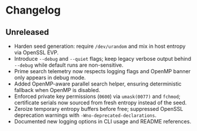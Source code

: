 # Changelog

## Unreleased

- Harden seed generation: require `/dev/urandom` and mix in host entropy via OpenSSL EVP.
- Introduce `--debug` and `--quiet` flags; keep legacy verbose output behind `--debug` while default runs are non-sensitive.
- Prime search telemetry now respects logging flags and OpenMP banner only appears in debug mode.
- Added OpenMP-aware parallel search helper, ensuring deterministic fallback when OpenMP is disabled.
- Enforced private key permissions (`0600`) via `umask(0077)` and `fchmod`; certificate serials now sourced from fresh entropy instead of the seed.
- Zeroize temporary entropy buffers before free; suppressed OpenSSL deprecation warnings with `-Wno-deprecated-declarations`.
- Documented new logging options in CLI usage and README references.
